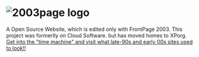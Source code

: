 # ![2003page logo](https://raw.githubusercontent.com/xporg/2003page.ga/master/index_files/image001.gif)
A Open Source Website, which is edited only with FrontPage 2003. This project was formerlly on Cloud Software. but has moved homes to XPorg.
[Get into the "time machine" and visit what late-90s and early 00s sites used to look!!](http://2003page.ga)
